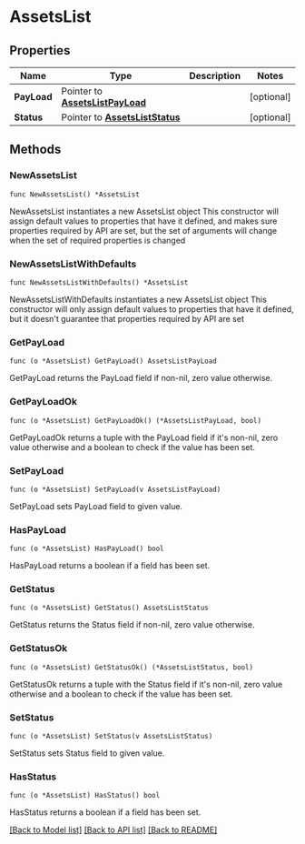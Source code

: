 # AssetsList

## Properties

Name | Type | Description | Notes
------------ | ------------- | ------------- | -------------
**PayLoad** | Pointer to [**AssetsListPayLoad**](AssetsListPayLoad.md) |  | [optional] 
**Status** | Pointer to [**AssetsListStatus**](AssetsListStatus.md) |  | [optional] 

## Methods

### NewAssetsList

`func NewAssetsList() *AssetsList`

NewAssetsList instantiates a new AssetsList object
This constructor will assign default values to properties that have it defined,
and makes sure properties required by API are set, but the set of arguments
will change when the set of required properties is changed

### NewAssetsListWithDefaults

`func NewAssetsListWithDefaults() *AssetsList`

NewAssetsListWithDefaults instantiates a new AssetsList object
This constructor will only assign default values to properties that have it defined,
but it doesn't guarantee that properties required by API are set

### GetPayLoad

`func (o *AssetsList) GetPayLoad() AssetsListPayLoad`

GetPayLoad returns the PayLoad field if non-nil, zero value otherwise.

### GetPayLoadOk

`func (o *AssetsList) GetPayLoadOk() (*AssetsListPayLoad, bool)`

GetPayLoadOk returns a tuple with the PayLoad field if it's non-nil, zero value otherwise
and a boolean to check if the value has been set.

### SetPayLoad

`func (o *AssetsList) SetPayLoad(v AssetsListPayLoad)`

SetPayLoad sets PayLoad field to given value.

### HasPayLoad

`func (o *AssetsList) HasPayLoad() bool`

HasPayLoad returns a boolean if a field has been set.

### GetStatus

`func (o *AssetsList) GetStatus() AssetsListStatus`

GetStatus returns the Status field if non-nil, zero value otherwise.

### GetStatusOk

`func (o *AssetsList) GetStatusOk() (*AssetsListStatus, bool)`

GetStatusOk returns a tuple with the Status field if it's non-nil, zero value otherwise
and a boolean to check if the value has been set.

### SetStatus

`func (o *AssetsList) SetStatus(v AssetsListStatus)`

SetStatus sets Status field to given value.

### HasStatus

`func (o *AssetsList) HasStatus() bool`

HasStatus returns a boolean if a field has been set.


[[Back to Model list]](../README.md#documentation-for-models) [[Back to API list]](../README.md#documentation-for-api-endpoints) [[Back to README]](../README.md)


